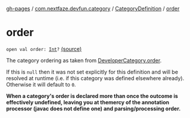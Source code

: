 [gh-pages](../../index.md) / [com.nextfaze.devfun.category](../index.md) / [CategoryDefinition](index.md) / [order](./order.md)

# order

`open val order: `[`Int`](https://kotlinlang.org/api/latest/jvm/stdlib/kotlin/-int/index.html)`?` [(source)](https://github.com/NextFaze/dev-fun/tree/master/devfun-annotations/src/main/java/com/nextfaze/devfun/category/CategoryDefinition.kt#L41)

The category ordering as taken from [DeveloperCategory.order](../-developer-category/order.md).

If this is `null` then it was not set explicitly for this definition and will be resolved at runtime (i.e. if
this category was defined elsewhere already). Otherwise it will default to `0`.

**When a category's order is declared more than once the outcome is effectively undefined, leaving you at themercy of the annotation processor (javac does not define one) and parsing/processing order.**

